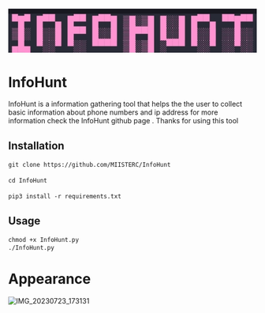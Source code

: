 ![Alt text](https://github.com/MIISTERC/InfoHunt/blob/main/IMG_20230723_143254.jpg "InfoHunt")
# InfoHunt
InfoHunt is a information gathering tool that helps the the user to collect basic information about phone numbers and ip address for more information check the InfoHunt github page . Thanks for using this tool
## Installation
```
git clone https://github.com/MIISTERC/InfoHunt

cd InfoHunt

pip3 install -r requirements.txt

```
## Usage
```
chmod +x InfoHunt.py
./InfoHunt.py

```
# Appearance

![IMG_20230723_173131](https://github.com/MIISTERC/InfoHunt/assets/130668957/60ec93be-dd75-43c9-817c-5aad84a50d78)

